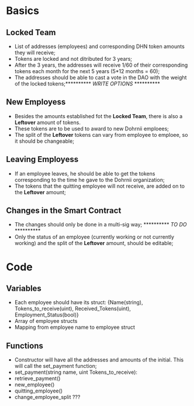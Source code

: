 # Basics
## Locked Team
- List of addresses (employees) and corresponding DHN token amounts they will receive;
- Tokens  are locked and not ditributed for 3 years;
- After the 3 years, the addresses will receive 1/60 of their corresponding tokens each month for the next 5 years (5*12 months = 60);
- The addresses should be able to cast a vote in the DAO with the weight of the locked tokens;********** *WRITE OPTIONS* **********

## New Employess
- Besides the amounts established fot the **Locked Team**, there is also a **Leftover** amount of tokens. 
- These tokens are to be used to award to new Dohrnii emploees;
- The split of the **Leftover** tokens can vary from employee to emploee, so it should be changeable;

## Leaving Employess
- If an employee leaves, he should be able to get the tokens corresponding to the time he gave to the Dohrnii organization;
- The tokens that the quitting employee will not receive, are added on to the **Leftover** amount;

## Changes in the Smart Contract
- The changes should only be done in a multi-sig way; ********** *TO DO* **********
- Only the status of an employee (currently working or not currently working) and the split of the **Leftover** amount, should be editable;

# Code
## Variables
- Each employee should have its struct: {Name(string), Tokens_to_receive(uint), Received_Tokens(uint), Employment_Status(bool)}
- Array of employee structs
- Mapping from employee name to employee struct
## Functions
- Constructor will have all the addresses and amounts of the initial. This will call the set_payment function;
- set_payment(string name, uint Tokens_to_receive):
- retrieve_payment()
- new_employee()
- quitting_employee()
- change_employee_split ???

